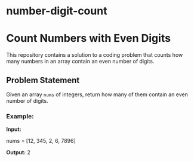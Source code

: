 # number-digit-count
# Count Numbers with Even Digits

This repository contains a solution to a coding problem that counts how many numbers in an array contain an even number of digits.

## Problem Statement

Given an array `nums` of integers, return how many of them contain an even number of digits.

### Example:

**Input:**

nums = [12, 345, 2, 6, 7896] 

**Output:**
2
